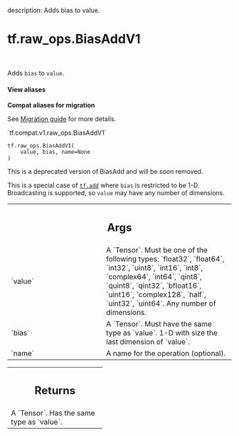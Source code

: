 description: Adds bias to value.

<div itemscope itemtype="http://developers.google.com/ReferenceObject">
<meta itemprop="name" content="tf.raw_ops.BiasAddV1" />
<meta itemprop="path" content="Stable" />
</div>

# tf.raw_ops.BiasAddV1

<!-- Insert buttons and diff -->

<table class="tfo-notebook-buttons tfo-api nocontent" align="left">

</table>



Adds `bias` to `value`.

<section class="expandable">
  <h4 class="showalways">View aliases</h4>
  <p>
<b>Compat aliases for migration</b>
<p>See
<a href="https://www.tensorflow.org/guide/migrate">Migration guide</a> for
more details.</p>
<p>`tf.compat.v1.raw_ops.BiasAddV1`</p>
</p>
</section>

<pre class="devsite-click-to-copy prettyprint lang-py tfo-signature-link">
<code>tf.raw_ops.BiasAddV1(
    value, bias, name=None
)
</code></pre>



<!-- Placeholder for "Used in" -->

This is a deprecated version of BiasAdd and will be soon removed.

This is a special case of <a href="../../tf/math/add.md"><code>tf.add</code></a> where `bias` is restricted to be 1-D.
Broadcasting is supported, so `value` may have any number of dimensions.

<!-- Tabular view -->
 <table class="responsive fixed orange">
<colgroup><col width="214px"><col></colgroup>
<tr><th colspan="2"><h2 class="add-link">Args</h2></th></tr>

<tr>
<td>
`value`
</td>
<td>
A `Tensor`. Must be one of the following types: `float32`, `float64`, `int32`, `uint8`, `int16`, `int8`, `complex64`, `int64`, `qint8`, `quint8`, `qint32`, `bfloat16`, `uint16`, `complex128`, `half`, `uint32`, `uint64`.
Any number of dimensions.
</td>
</tr><tr>
<td>
`bias`
</td>
<td>
A `Tensor`. Must have the same type as `value`.
1-D with size the last dimension of `value`.
</td>
</tr><tr>
<td>
`name`
</td>
<td>
A name for the operation (optional).
</td>
</tr>
</table>



<!-- Tabular view -->
 <table class="responsive fixed orange">
<colgroup><col width="214px"><col></colgroup>
<tr><th colspan="2"><h2 class="add-link">Returns</h2></th></tr>
<tr class="alt">
<td colspan="2">
A `Tensor`. Has the same type as `value`.
</td>
</tr>

</table>

